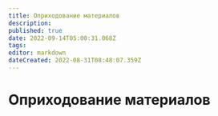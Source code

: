 ```yaml
---
title: Оприходование материалов
description: 
published: true
date: 2022-09-14T05:00:31.068Z
tags: 
editor: markdown
dateCreated: 2022-08-31T08:48:07.359Z
---
```


# Оприходование материалов

